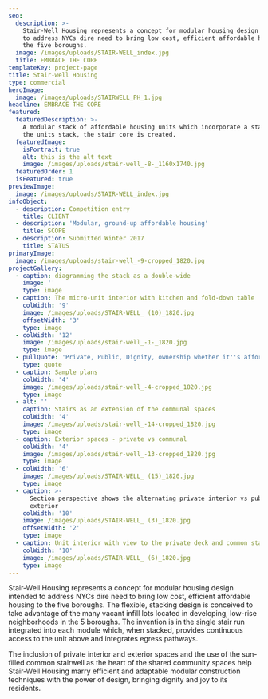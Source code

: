 ```yaml
---
seo:
  description: >-
    Stair-Well Housing represents a concept for modular housing design intended
    to address NYCs dire need to bring low cost, efficient affordable housing to
    the five boroughs.
  image: /images/uploads/STAIR-WELL_index.jpg
  title: EMBRACE THE CORE
templateKey: project-page
title: Stair-well Housing
type: commercial
heroImage:
  image: /images/uploads/STAIRWELL_PH_1.jpg
headline: EMBRACE THE CORE
featured:
  featuredDescription: >-
    A modular stack of affordable housing units which incorporate a stair. As
    the units stack, the stair core is created.
  featuredImage:
    isPortrait: true
    alt: this is the alt text
    image: /images/uploads/stair-well_-8-_1160x1740.jpg
  featuredOrder: 1
  isFeatured: true
previewImage:
  image: /images/uploads/STAIR-WELL_index.jpg
infoObject:
  - description: Competition entry
    title: CLIENT
  - description: 'Modular, ground-up affordable housing'
    title: SCOPE
  - description: Submitted Winter 2017
    title: STATUS
primaryImage:
  image: /images/uploads/stair-well_-9-cropped_1820.jpg
projectGallery:
  - caption: diagramming the stack as a double-wide
    image: ''
    type: image
  - caption: The micro-unit interior with kitchen and fold-down table
    colWidth: '9'
    image: /images/uploads/STAIR-WELL_ (10)_1820.jpg
    offsetWidth: '3'
    type: image
  - colWidth: '12'
    image: /images/uploads/stair-well_-1-_1820.jpg
    type: image
  - pullQuote: 'Private, Public, Dignity, ownership whether it''s affordable or not'
    type: quote
  - caption: Sample plans
    colWidth: '4'
    image: /images/uploads/stair-well_-4-cropped_1820.jpg
    type: image
  - alt: ''
    caption: Stairs as an extension of the communal spaces
    colWidth: '4'
    image: /images/uploads/stair-well_-14-cropped_1820.jpg
    type: image
  - caption: Exterior spaces - private vs communal
    colWidth: '4'
    image: /images/uploads/stair-well_-13-cropped_1820.jpg
    type: image
  - colWidth: '6'
    image: /images/uploads/STAIR-WELL_ (15)_1820.jpg
    type: image
  - caption: >-
      Section perspective shows the alternating private interior vs public
      exterior
    colWidth: '10'
    image: /images/uploads/STAIR-WELL_ (3)_1820.jpg
    offsetWidth: '2'
    type: image
  - caption: Unit interior with view to the private deck and common stair
    colWidth: '10'
    image: /images/uploads/STAIR-WELL_ (6)_1820.jpg
    type: image
---
```

Stair-Well Housing represents a concept for modular housing
 design intended to address NYCs dire need to bring low
 cost, efficient affordable housing to the five boroughs. The
 flexible, stacking design is conceived to take advantage of
 the many vacant infill lots located in developing, low-rise
 neighborhoods in the 5 boroughs. The invention is in the
 single stair run integrated into each module which, when
 stacked, provides continuous access to the unit above and
 integrates egress pathways.

The inclusion of private interior and exterior spaces
 and the use of the sun-filled common stairwell as the
 heart of the shared community spaces help Stair-Well Housing
 marry efficient and adaptable modular construction techniques
 with the power of design, bringing dignity and joy to
 its residents.
